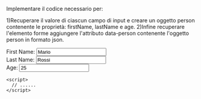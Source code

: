 Implementare il codice necessario per:

1)Recuperare il valore di ciascun campo di input e creare un oggetto person contenente le proprietà: firstName, lastName e age.
2)Infine recuperare l'elemento forme aggiungere l'attributo data-person contenente l'oggetto person in formato json.

<!DOCTYPE html>
<html lang="en">
  <head>
    <meta charset="UTF-8" />
    <meta name="viewport" content="width=device-width, initial-scale=1.0" />
    <title>Document</title>
  </head>
  <body>
    <div id="container">
      <form>
        <div>
          <label>First Name:</label>
          <input type="text" class="form-input" id="firstName" value="Mario" />
        </div>
        <div>
          <label>Last Name:</label>
          <input type="text" class="form-input" id="lastName" value="Rossi" />
        </div>
        <div>
          <label>Age:</label>
          <input type="number" class="form-input" id="age" value="25" />
        </div>
      </form>
    </div>

    <script>
      // ......
    </script>
  </body>
</html>

